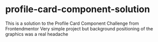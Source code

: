# profile-card-component-solution
This is a solution to the Profile Card Component Challenge from Frontendmentor
Very simple project but background positioning of the graphics was a real headache
